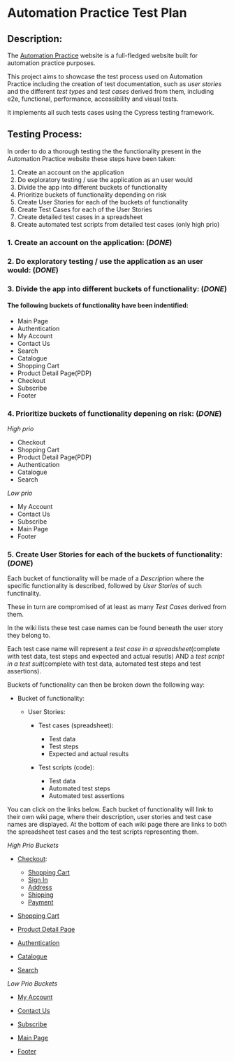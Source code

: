 # Automation Practice Test Plan

## Description:

The [Automation Practice](http://www.automationpractice.pl/) website is a full-fledged website built for automation practice purposes.

This project aims to showcase the test process used on Automation Practice including the creation of test documentation, such as _user stories_ and the different _test types_ and _test cases_ derived from them, including e2e, functional, performance, accessibility and visual tests.

It implements all such tests cases using the Cypress testing framework.

## Testing Process:

In order to do a thorough testing the the functionality present in the Automation Practice website these steps have been taken:

1. Create an account on the application
2. Do exploratory testing / use the application as an user would
3. Divide the app into different buckets of functionality
4. Prioritize buckets of functionality depending on risk
5. Create User Stories for each of the buckets of functionality
6. Create Test Cases for each of the User Stories
7. Create detailed test cases in a spreadsheet
8. Create automated test scripts from detailed test cases (only high prio)

### 1. Create an account on the application: (_DONE_)

### 2. Do exploratory testing / use the application as an user would: (_DONE_)

### 3. Divide the app into different buckets of functionality: (_DONE_)

#### The following buckets of functionality have been indentified:

- Main Page
- Authentication
- My Account
- Contact Us
- Search
- Catalogue
- Shopping Cart
- Product Detail Page(PDP)
- Checkout
- Subscribe
- Footer

### 4. Prioritize buckets of functionality depening on risk: (_DONE_)

_High prio_

- Checkout
- Shopping Cart
- Product Detail Page(PDP)
- Authentication
- Catalogue
- Search

_Low prio_

- My Account
- Contact Us
- Subscribe
- Main Page
- Footer

### 5. Create User Stories for each of the buckets of functionality: (_DONE_)

Each bucket of functionality will be made of a _Description_ where the specific functionality is described, followed by _User Stories_ of such functinality.

These in turn are compromised of at least as many _Test Cases_ derived from them.

In the wiki lists these test case names can be found beneath the user story they belong to.

Each test case name will represent a _test case in a spreadsheet_(complete with test data, test steps and expected and actual resutls) AND a _test script in a test suit_(complete with test data, automated test steps and test assertions).

Buckets of functionality can then be broken down the following way:

- Bucket of functionality:

  - User Stories:

    - Test cases (spreadsheet):

      - Test data
      - Test steps
      - Expected and actual results

    - Test scripts (code):
      - Test data
      - Automated test steps
      - Automated test assertions

You can click on the links below. Each bucket of functionality will link to their own wiki page, where their description, user stories and test case names are displayed. At the bottom of each wiki page there are links to both the spreadsheet test cases and the test scripts representing them.

_High Prio Buckets_

- [Checkout](https://github.com/manuel12/automation-practice/wiki/Checkout):

  - [Shopping Cart](https://github.com/manuel12/automation-practice/wiki/Checkout#checkout---shopping-cart-summary)
  - [Sign In](https://github.com/manuel12/automation-practice/wiki/Checkout#checkout---sign-in)
  - [Address](https://github.com/manuel12/automation-practice/wiki/Checkout#checkout---address)
  - [Shipping](https://github.com/manuel12/automation-practice/wiki/Checkout#checkout---shipping)
  - [Payment](https://github.com/manuel12/automation-practice/wiki/Checkout#checkout---payment)

- [Shopping Cart](https://github.com/manuel12/automation-practice/wiki/Shopping-Cart)

- [Product Detail Page](<https://github.com/manuel12/automation-practice/wiki/Product-Detail-Page-(PDP)>)

- [Authentication](https://github.com/manuel12/automation-practice/wiki/Authentication)

- [Catalogue](https://github.com/manuel12/automation-practice/wiki/Catalogue)

- [Search](https://github.com/manuel12/automation-practice/wiki/Search)

_Low Prio Buckets_

- [My Account](https://github.com/manuel12/automation-practice/wiki/-Account)

- [Contact Us](https://github.com/manuel12/automation-practice/wiki/Contact-Us)

- [Subscribe](https://github.com/manuel12/automation-practice/wiki/Subscribe)

- [Main Page](https://github.com/manuel12/automation-practice/wiki/Main-Page)

- [Footer](https://github.com/manuel12/automation-practice/wiki/Footer)
